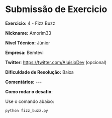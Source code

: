 # Submissão de Exercicio

**Exercicio:** 4 - Fizz Buzz

**Nickname:** Amorim33

**Nível Técnico:** Júnior

**Empresa:** Bemtevi

**Twitter**: https://twitter.com/AluisioDev (opcional)

**Dificuldade de Resolução:** Baixa

**Comentários:** ---

**Como rodar o desafio**:

Use o comando abaixo:

```bash
python fizz_buzz.py
```
